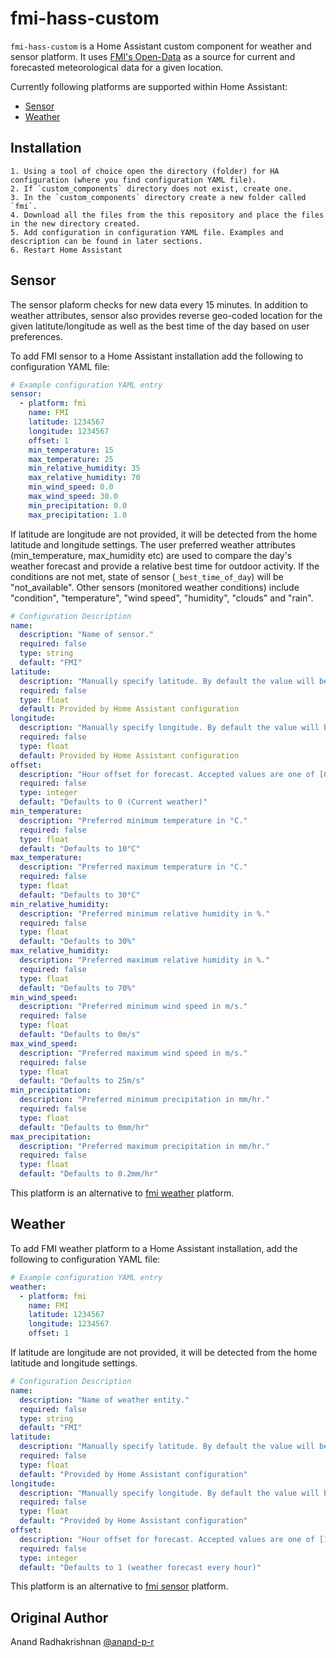 # fmi-hass-custom

`fmi-hass-custom` is a Home Assistant custom component for weather and sensor platform. It uses [FMI's Open-Data](https://en.ilmatieteenlaitos.fi/open-data) as a source for current and forecasted meteorological data for a given location.

Currently following platforms are supported within Home Assistant:

  - [Sensor](#sensor)
  - [Weather](#weather)

## Installation

    1. Using a tool of choice open the directory (folder) for HA configuration (where you find configuration YAML file).
    2. If `custom_components` directory does not exist, create one.
    3. In the `custom_components` directory create a new folder called `fmi`.
    4. Download all the files from the this repository and place the files in the new directory created.
    5. Add configuration in configuration YAML file. Examples and description can be found in later sections.
    6. Restart Home Assistant

## Sensor

The sensor plaform checks for new data every 15 minutes. In addition to weather attributes, sensor also provides reverse geo-coded location for the given latitute/longitude as well as the best time of the day based on user preferences.

To add FMI sensor to a Home Assistant installation add the following to configuration YAML file:

```YAML
# Example configuration YAML entry
sensor:
  - platform: fmi  
    name: FMI
    latitude: 1234567
    longitude: 1234567
    offset: 1
    min_temperature: 15
    max_temperature: 25
    min_relative_humidity: 35
    max_relative_humidity: 70
    min_wind_speed: 0.0
    max_wind_speed: 30.0
    min_precipitation: 0.0
    max_precipitation: 1.0
```

If latitude are longitude are not provided, it will be detected from the home latitude and longitude settings. The user preferred weather attributes (min_temperature, max_humidity etc) are used to compare the day's weather forecast and provide a relative best time for outdoor activity. If the conditions are not met, state of sensor (`_best_time_of_day`) will be "not_available". Other sensors (monitored weather conditions) include "condition", "temperature", "wind speed", "humidity", "clouds" and "rain".

```YAML
# Configuration Description
name:
  description: "Name of sensor."
  required: false
  type: string
  default: "FMI"
latitude:
  description: "Manually specify latitude. By default the value will be taken from the Home Assistant configuration."
  required: false
  type: float
  default: Provided by Home Assistant configuration
longitude:
  description: "Manually specify longitude. By default the value will be taken from the Home Assistant configuration."
  required: false
  type: float
  default: Provided by Home Assistant configuration
offset:
  description: "Hour offset for forecast. Accepted values are one of [0, 1, 2, 3, 4, 6, 8, 12, 24]."
  required: false
  type: integer
  default: "Defaults to 0 (Current weather)"
min_temperature:
  description: "Preferred minimum temperature in °C."
  required: false
  type: float
  default: "Defaults to 10°C"
max_temperature:
  description: "Preferred maximum temperature in °C."
  required: false
  type: float
  default: "Defaults to 30°C"
min_relative_humidity:
  description: "Preferred minimum relative humidity in %."
  required: false
  type: float
  default: "Defaults to 30%"
max_relative_humidity:
  description: "Preferred maximum relative humidity in %."
  required: false
  type: float
  default: "Defaults to 70%"
min_wind_speed:
  description: "Preferred minimum wind speed in m/s."
  required: false
  type: float
  default: "Defaults to 0m/s"
max_wind_speed:
  description: "Preferred maximum wind speed in m/s."
  required: false
  type: float
  default: "Defaults to 25m/s"
min_precipitation:
  description: "Preferred minimum precipitation in mm/hr."
  required: false
  type: float
  default: "Defaults to 0mm/hr"
max_precipitation:
  description: "Preferred maximum precipitation in mm/hr."
  required: false
  type: float
  default: "Defaults to 0.2mm/hr"
```
This platform is an alternative to [fmi weather](#weather) platform.

## Weather
To add FMI weather platform to a Home Assistant installation, add the following to configuration YAML file:

```YAML
# Example configuration YAML entry
weather:
  - platform: fmi
    name: FMI
    latitude: 1234567
    longitude: 1234567
    offset: 1
```

If latitude are longitude are not provided, it will be detected from the home latitude and longitude settings.

```YAML
# Configuration Description
name:
  description: "Name of weather entity."
  required: false
  type: string
  default: "FMI"
latitude:
  description: "Manually specify latitude. By default the value will be taken from the Home Assistant configuration."
  required: false
  type: float
  default: "Provided by Home Assistant configuration"
longitude:
  description: "Manually specify longitude. By default the value will be taken from the Home Assistant configuration."
  required: false
  type: float
  default: "Provided by Home Assistant configuration"
offset:
  description: "Hour offset for forecast. Accepted values are one of [1, 2, 3, 4, 6, 8, 12, 24]."
  required: false
  type: integer
  default: "Defaults to 1 (weather forecast every hour)"
```
This platform is an alternative to [fmi sensor](#sensor) platform.

## Original Author 
Anand Radhakrishnan [@anand-p-r](https://github.com/anand-p-r)